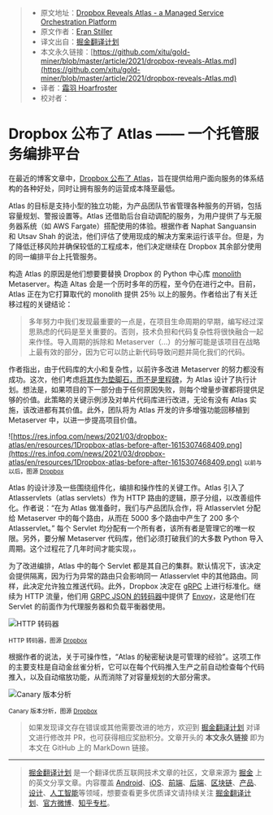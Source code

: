> * 原文地址：[Dropbox Reveals Atlas - a Managed Service Orchestration Platform](https://www.infoq.com/news/2021/03/dropbox-atlas/)
> * 原文作者：[Eran Stiller](https://www.infoq.com/profile/Eran-Stiller/)
> * 译文出自：[掘金翻译计划](https://github.com/xitu/gold-miner)
> * 本文永久链接：[https://github.com/xitu/gold-miner/blob/master/article/2021/dropbox-reveals-Atlas.md](https://github.com/xitu/gold-miner/blob/master/article/2021/dropbox-reveals-Atlas.md)
> * 译者：[霜羽 Hoarfroster](https://github.com/PassionPenguin)
> * 校对者：

# Dropbox 公布了 Atlas —— 一个托管服务编排平台

在最近的博客文章中，[Dropbox 公布了 Atlas](https://dropbox.tech/infrastructure/atlas--our-journey-from-a-python-monolith-to-a-managed-platform)，旨在提供给用户面向服务的体系结构的各种好处，同时让拥有服务的运营成本降至最低。

Atlas 的目标是支持小型的独立功能，为产品团队节省管理各种服务的开销，包括容量规划、警报设置等。Atlas 还借助后台自动调配的服务，为用户提供了与无服务器系统（如 AWS Fargate）搭配使用的体验。根据作者 Naphat Sanguansin 和 Utsav Shah 的说法，他们评估了使用现成的解决方案来运行该平台。但是，为了降低迁移风险并确保较低的工程成本，他们决定继续在 Dropbox 其余部分使用的同一编排平台上托管服务。

构造 Atlas 的原因是他们想要要替换 Dropbox 的 Python 中心库 [monolith](https://en.wikipedia.org/wiki/Monolith) Metaserver。构造 Altas 会是一个历时多年的历程，至今仍在进行之中。目前，Atlas 正在为它打算取代的 monolith 提供 25％ 以上的服务。作者给出了有关迁移过程的关键结论：

> 多年努力中我们发现最重要的一点是，在项目生命周期的早期，编写经过深思熟虑的代码是至关重要的。否则，技术负担和代码复杂性将很快融合一起来作怪。导入周期的拆除和 Metaserver（...）的分解可能是该项目在战略上最有效的部分，因为它可以防止新代码导致问题并简化我们的代码。

作者指出，由于代码库的大小和复杂性，以前许多改进 Metaserver 的努力都没有成功。这次，他们考虑[将其作为垫脚石，而不是里程碑](https://medium.com/@jamesacowling/stepping-stones-not-milestones-e6be0073563f)，为 Atlas 设计了执行计划。想法是，如果项目的下一部分由于任何原因失败，则每个增量步骤都将提供足够的价值。此策略的关键示例涉及对单片代码库进行改进，无论有没有 Atlas 实施，该改进都有其价值。此外，团队将为 Atlas 开发的许多增强功能回移植到 Metaserver 中，以进一步提高项目价值。

![https://res.infoq.com/news/2021/03/dropbox-atlas/en/resources/1Dropbox-atlas-before-after-1615307468409.png](https://res.infoq.com/news/2021/03/dropbox-atlas/en/resources/1Dropbox-atlas-before-after-1615307468409.png)
<small>以前与以后，图源 [Dropbox](https://dropbox.tech/infrastructure/atlas--our-journey-from-a-python-monolith-to-a-managed-platform) </small>

Atlas 的设计涉及一些围绕组件化，编排和操作性的关键工作。Atlas 引入了 Atlasservlets（atlas servlets）作为 HTTP 路由的逻辑，原子分组，以改善组件化。作者说：“在为 Atlas 做准备时，我们与产品团队合作，将 Atlasservlet 分配给 Metaserver 中的每个路由，从而在 5000 多个路由中产生了 200 多个 Atlasservlet。” 每个 Servlet 均分配有一个所有者，该所有者是管理它的唯一权限。另外，要分解 Metaserver 代码库，他们必须打破我们的大多数 Python 导入周期。这个过程花了几年时间才能实现，。

为了改进编排，Atlas 中的每个 Servlet 都是其自己的集群。默认情况下，该决定会提供隔离，因为行为异常的路由只会影响同一 Atlasservlet 中的其他路由。同样，此决定允许独立推送代码。此外，Dropbox 决定在 [gRPC](https://grpc.io/) 上进行标准化。继续为 HTTP 流量，他们用 [GRPC JSON 的转码器](https://www.envoyproxy.io/docs/envoy/latest/configuration/http/http_filters/grpc_json_transcoder_filter)中提供了 [Envoy](https://www.envoyproxy.io/)，这是他们在 Servlet 的前面作为代理服务器和负载平衡器使用。

![HTTP 转码器](https://res.infoq.com/news/2021/03/dropbox-atlas/en/resources/1Dropbox-atlas-http-transcoding-1615307468739.png)

<small>HTTP 转码器，图源 [Dropbox](https://dropbox.tech/infrastructure/atlas--our-journey-from-a-python-monolith-to-a-managed-platform) </small>

根据作者的说法，关于可操作性，“Atlas 的秘密秘诀是可管理的经验”。这项工作的主要支柱是自动金丝雀分析，它可以在每个代码推入生产之前自动检查每个代码推入，以及自动缩放功能，从而消除了对容量规划的大部分需求。

![Canary 版本分析](https://res.infoq.com/news/2021/03/dropbox-atlas/en/resources/1Dropbox-atlas-canary-1615307469053.png)

<small>Canary 版本分析，图源 [Dropbox](https://dropbox.tech/infrastructure/atlas--our-journey-from-a-python-monolith-to-a-managed-platform) </small>

> 如果发现译文存在错误或其他需要改进的地方，欢迎到 [掘金翻译计划](https://github.com/xitu/gold-miner) 对译文进行修改并 PR，也可获得相应奖励积分。文章开头的 **本文永久链接** 即为本文在 GitHub 上的 MarkDown 链接。

---

> [掘金翻译计划](https://github.com/xitu/gold-miner) 是一个翻译优质互联网技术文章的社区，文章来源为 [掘金](https://juejin.im) 上的英文分享文章。内容覆盖 [Android](https://github.com/xitu/gold-miner#android)、[iOS](https://github.com/xitu/gold-miner#ios)、[前端](https://github.com/xitu/gold-miner#前端)、[后端](https://github.com/xitu/gold-miner#后端)、[区块链](https://github.com/xitu/gold-miner#区块链)、[产品](https://github.com/xitu/gold-miner#产品)、[设计](https://github.com/xitu/gold-miner#设计)、[人工智能](https://github.com/xitu/gold-miner#人工智能)等领域，想要查看更多优质译文请持续关注 [掘金翻译计划](https://github.com/xitu/gold-miner)、[官方微博](http://weibo.com/juejinfanyi)、[知乎专栏](https://zhuanlan.zhihu.com/juejinfanyi)。
